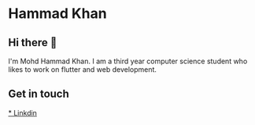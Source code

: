 # Hammad Khan
## Hi there 👋
I'm Mohd Hammad Khan. I am a third year computer science student who likes to work on flutter and web development.
## Get in touch
[* Linkdin](https://www.linkedin.com/in/mohd-hammadh-khan)
